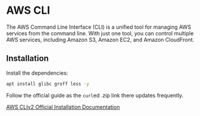 # AWS CLI


The AWS Command Line Interface (CLI) is a unified tool for managing AWS services from the command line. With just one tool, you can control multiple AWS services, including Amazon S3, Amazon EC2, and Amazon CloudFront.

## Installation

Install the dependencies:

```bash
apt install glibc groff less -y
```

Follow the official guide as the `curl`ed .zip link there updates frequently.

[AWS CLIv2 Official Installation Documentation](https://docs.aws.amazon.com/cli/latest/userguide/getting-started-install.html)


